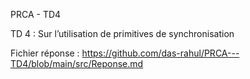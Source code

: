 PRCA - TD4

TD 4 : Sur l’utilisation de primitives de synchronisation

Fichier réponse : 
https://github.com/das-rahul/PRCA---TD4/blob/main/src/Reponse.md
